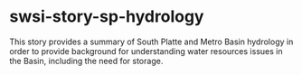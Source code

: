 # swsi-story-sp-hydrology #

This story provides a summary of South Platte and Metro Basin hydrology in order to provide background for understanding 
water resources issues in the Basin, including the need for storage. 
